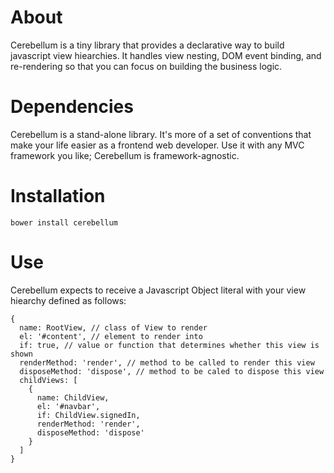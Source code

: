 # About
Cerebellum is a tiny library that provides a declarative way to build javascript
view hiearchies. It handles view nesting, DOM event binding, and re-rendering so
that you can focus on building the business logic.

# Dependencies
Cerebellum is a stand-alone library. It's more of a set of conventions that make
your life easier as a frontend web developer. Use it with any MVC framework you
like; Cerebellum is framework-agnostic.

# Installation

    bower install cerebellum

# Use
Cerebellum expects to receive a Javascript Object literal with your view
hiearchy defined as follows:

    {
      name: RootView, // class of View to render
      el: '#content', // element to render into
      if: true, // value or function that determines whether this view is shown
      renderMethod: 'render', // method to be called to render this view
      disposeMethod: 'dispose', // method to be caled to dispose this view
      childViews: [
        {
          name: ChildView,
          el: '#navbar',
          if: ChildView.signedIn,
          renderMethod: 'render',
          disposeMethod: 'dispose'
        }
      ]
    }

